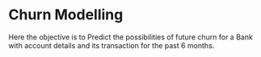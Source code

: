 # Churn Modelling
Here the objective is to Predict the possibilities of future churn for a Bank with account details and its transaction for the past 6 months.
